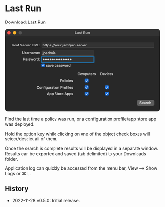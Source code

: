 # Last Run 

Download: [Last Run](https://github.com/BIG-RAT/Last-Run/releases/latest/download/Last.Run.zip)

![alt text](./images/app.png "Last Run")

Find the last time a policy was run, or a configuration profile/app store app was deployed.<br>

Hold the option key while clicking on one of the object check boxes will select/deselet all of them.<br>

Once the search is complete results will be displayed in a separate window.  Results can be exported and saved (tab delimited) to your Downloads folder.

Application log can quickly be accessed from the menu bar, View --> Show Logs or ⌘ L.

## History

- 2022-11-28 v0.5.0: Initial release.